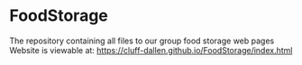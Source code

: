 # FoodStorage
The repository containing all files to our group food storage web pages
Website is viewable at: https://cluff-dallen.github.io/FoodStorage/index.html
